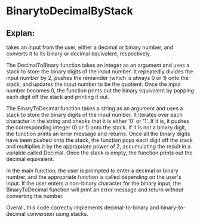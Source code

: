 # BinarytoDecimalByStack








## Explan:
takes an input from the user, either a decimal or binary number, and converts it to its binary or decimal equivalent, respectively.

The DecimalToBinary function takes an integer as an argument and uses a stack to store the binary digits of the input number. It repeatedly divides the input number by 2, pushes the remainder (which is always 0 or 1) onto the stack, and updates the input number to be the quotient. Once the input number becomes 0, the function prints out the binary equivalent by popping each digit off the stack and printing it out.

The BinaryToDecimal function takes a string as an argument and uses a stack to store the binary digits of the input number. It iterates over each character in the string and checks that it is either '0' or '1'. If it is, it pushes the corresponding integer (0 or 1) onto the stack. If it is not a binary digit, the function prints an error message and returns. Once all the binary digits have been pushed onto the stack, the function pops each digit off the stack and multiplies it by the appropriate power of 2, accumulating the result in a variable called Decimal. Once the stack is empty, the function prints out the decimal equivalent.

In the main function, the user is prompted to enter a decimal or binary number, and the appropriate function is called depending on the user's input. If the user enters a non-binary character for the binary input, the BinaryToDecimal function will print an error message and return without converting the number.

Overall, this code correctly implements decimal-to-binary and binary-to-decimal conversion using stacks.
